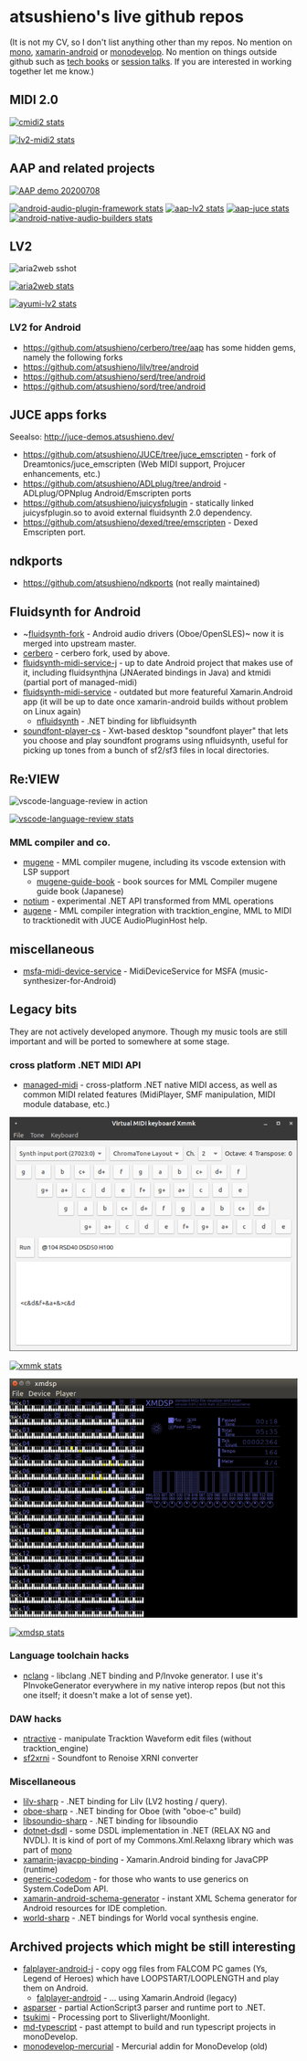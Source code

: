 # atsushieno's live github repos

(It is not my CV, so I don't list anything other than my repos. No mention on [mono](https://github.com/mono/mono), [xamarin-android](https://github.com/xamarin/xamarin-android) or [monodevelop](https://github.com/mono/monodevelop). No mention on things outside github such as [tech books](https://xamaritans.booth.pm/) or [session talks](https://speakerdeck.com/atsushieno). If you are interested in working together let me know.)

## MIDI 2.0

[![cmidi2 stats](https://github-readme-stats.vercel.app/api/pin/?username=atsushieno&repo=cmidi2)](https://github.com/atsushieno/cmidi2)

[![lv2-midi2 stats](https://github-readme-stats.vercel.app/api/pin/?username=atsushieno&repo=lv2-midi2)](https://github.com/atsushieno/lv2-midi2)

## AAP and related projects

[![AAP demo 20200708](http://img.youtube.com/vi/gKCpHvYzupU/0.jpg)](http://www.youtube.com/watch?v=gKCpHvYzupU "AAP demo 20200708")

[![android-audio-plugin-framework stats](https://github-readme-stats.vercel.app/api/pin/?username=atsushieno&repo=android-audio-plugin-framework)](https://github.com/atsushieno/android-audio-plugin-framework)
[![aap-lv2 stats](https://github-readme-stats.vercel.app/api/pin/?username=atsushieno&repo=aap-lv2)](https://github.com/atsushieno/aap-lv2)
[![aap-juce stats](https://github-readme-stats.vercel.app/api/pin/?username=atsushieno&repo=aap-juce)](https://github.com/atsushieno/aap-juce)
[![android-native-audio-builders stats](https://github-readme-stats.vercel.app/api/pin/?username=atsushieno&repo=android-native-audio-builders)](https://github.com/atsushieno/android-native-audio-builders)


## LV2

![aria2web sshot](https://raw.githubusercontent.com/atsushieno/aria2web/main/aria2web-lv2ui-in-action.png)

[![aria2web stats](https://github-readme-stats.vercel.app/api/pin/?username=atsushieno&repo=aria2web)](https://github.com/atsushieno/aria2web)

[![ayumi-lv2 stats](https://github-readme-stats.vercel.app/api/pin/?username=atsushieno&repo=ayumi-lv2)](https://github.com/atsushieno/ayumi-lv2)

### LV2 for Android

- https://github.com/atsushieno/cerbero/tree/aap has some hidden gems, namely the following forks
- https://github.com/atsushieno/lilv/tree/android
- https://github.com/atsushieno/serd/tree/android
- https://github.com/atsushieno/sord/tree/android

## JUCE apps forks

Seealso: http://juce-demos.atsushieno.dev/

- https://github.com/atsushieno/JUCE/tree/juce_emscripten - fork of Dreamtonics/juce_emscripten (Web MIDI support, Projucer enhancements, etc.)
- https://github.com/atsushieno/ADLplug/tree/android - ADLplug/OPNplug Android/Emscripten ports
- https://github.com/atsushieno/juicysfplugin - statically linked juicysfplugin.so to avoid external fluidsynth 2.0 dependency.
- https://github.com/atsushieno/dexed/tree/emscripten - Dexed Emscripten port.

## ndkports

- https://github.com/atsushieno/ndkports (not really maintained)

## Fluidsynth for Android

- ~[fluidsynth-fork](https://github.com/atsushieno/fluidsynth-fork) - Android audio drivers (Oboe/OpenSLES)~ now it is merged into upstream master.
- [cerbero](https://github.com/atsushieno/cerbero) - cerbero fork, used by above.
- [fluidsynth-midi-service-j](https://github.com/atsushieno/fluidsynth-midi-service-j) - up to date Android project that makes use of it, including fluidsynthjna (JNAerated bindings in Java) and ktmidi (partial port of managed-midi)
- [fluidsynth-midi-service](https://github.com/atsushieno/fluidsynth-midi-service) - outdated but more featureful Xamarin.Android app (it will be up to date once xamarin-android builds without problem on Linux again)
  - [nfluidsynth](https://github.com/atsushieno/nfluidsynth) - .NET binding for libfluidsynth
- [soundfont-player-cs](https://github.com/atsushieno/soundfont-player-cs) - Xwt-based desktop "soundfont player" that lets you choose and play soundfont programs using nfluidsynth, useful for picking up tones from a bunch of sf2/sf3 files in local directories.

## Re:VIEW

![vscode-language-review in action](https://raw.githubusercontent.com/atsushieno/vscode-language-review/master/docs/images/sshot-preview.png)

[![vscode-language-review stats](https://github-readme-stats.vercel.app/api/pin/?username=atsushieno&repo=vscode-language-review)](https://github.com/atsushieno/vscode-language-review)

### MML compiler and co.

- [mugene](https://github.com/atsushieno/mugene) - MML compiler mugene, including its vscode extension with LSP support
  - [mugene-guide-book](https://github.com/atsushieno/mugene-guide-book) - book sources for MML Compiler mugene guide book (Japanese)
- [notium](https://github.com/atsushieno/notium) - experimental .NET API transformed from MML operations
- [augene](https://github.com/atsushieno/augene) - MML compiler integration with tracktion_engine, MML to MIDI to tracktionedit with JUCE AudioPluginHost help.

## miscellaneous

- [msfa-midi-device-service](https://github.com/atsushieno/msfa-midi-device-service) - MidiDeviceService for MSFA (music-synthesizer-for-Android)

## Legacy bits

They are not actively developed anymore. Though my music tools are still important and will be ported to somewhere at some stage.

### cross platform .NET MIDI API

- [managed-midi](https://github.com/atsushieno/managed-midi) - cross-platform .NET native MIDI access, as well as common MIDI related features (MidiPlayer, SMF manipulation, MIDI module database, etc.)

![xmmk in action](https://raw.githubusercontent.com/atsushieno/xmmk/master/screenshot.png)

[![xmmk stats](https://github-readme-stats.vercel.app/api/pin/?username=atsushieno&repo=xmmk)](https://github.com/atsushieno/xmmk)

![xmdsp in action](https://raw.githubusercontent.com/atsushieno/xmdsp/master/xmdsp-sshot.png)

[![xmdsp stats](https://github-readme-stats.vercel.app/api/pin/?username=atsushieno&repo=xmdsp)](https://github.com/atsushieno/xmdsp)

### Language toolchain hacks

- [nclang](https://github.com/atsushieno/nclang) - libclang .NET binding and P/Invoke generator. I use it's PInvokeGenerator everywhere in my native interop repos (but not this one itself; it doesn't make a lot of sense yet).

### DAW hacks

- [ntractive](https://github.com/atsushieno/ntracktive) - manipulate Tracktion Waveform edit files (without tracktion_engine)
- [sf2xrni](https://github.com/atsushieno/sf2xrni) - Soundfont to Renoise XRNI converter

### Miscellaneous

- [lilv-sharp](https://github.com/atsushieno/lilv-sharp) - .NET binding for Lilv (LV2 hosting / query).
- [oboe-sharp](https://github.com/atsushieno/oboe-sharp) - .NET binding for Oboe (with "oboe-c" build)
- [libsoundio-sharp](https://github.com/atsushieno/libsoundio-sharp) - .NET binding for libsoundio
- [dotnet-dsdl](https://github.com/atsushieno/dotnet-dsdl) - some DSDL implementation in .NET (RELAX NG and NVDL). It is kind of port of my Commons.Xml.Relaxng library which was part of [mono](https://github.com/mono/mono)
- [xamarin-javacpp-binding](https://github.com/atsushieno/xamarin-javacpp-binding) - Xamarin.Android binding for JavaCPP (runtime)
- [generic-codedom](https://github.com/atsushieno/generic-codedom) - for those who wants to use generics on System.CodeDom API.
- [xamarin-android-schema-generator](https://github.com/atsushieno/xamarin-android-shema-generator) - instant XML Schema generator for Android resources for IDE completion.
- [world-sharp](https://github.com/atsushieno/world-sharp) - .NET bindings for World vocal synthesis engine.

## Archived projects which might be still interesting

- [falplayer-android-j](https://github.com/atsushieno/falplayer-android-j) - copy ogg files from FALCOM PC games (Ys, Legend of Heroes) which have LOOPSTART/LOOPLENGTH and play them on Android.
  - [falplayer-android](https://github.com/atsushieno/falplayer-android) - ... using Xamarin.Android (legacy)
- [asparser](https://github.com/atsushieno/asparser) - partial ActionScript3 parser and runtime port to .NET.
- [tsukimi](https://github.com/atsushieno/tsukimi) - Processing port to Sliverlight/Moonlight.
- [md-typescript](https://github.com/atsushieno/md-typescript) - past attempt to build and run typescript projects in monoDevelop.
- [monodevelop-mercurial](https://github.com/atsushieno/monodevelop-mercurial) - Mercurial addin for MonoDevelop (old)
